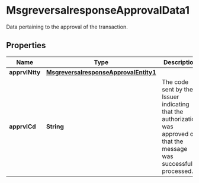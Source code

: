 

# MsgreversalresponseApprovalData1

Data pertaining to the approval of the transaction.

## Properties

| Name | Type | Description | Notes |
|------------ | ------------- | ------------- | -------------|
|**apprvlNtty** | [**MsgreversalresponseApprovalEntity1**](MsgreversalresponseApprovalEntity1.md) |  |  [optional] |
|**apprvlCd** | **String** | The code sent by the Issuer indicating that the authorization was approved or that the message was successfully processed. |  [optional] |



